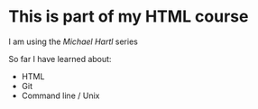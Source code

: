 This is part of my HTML course
==============================

I am using the *Michael Hartl* series

So far I have learned about:

  * HTML
  * Git
  * Command line / Unix
